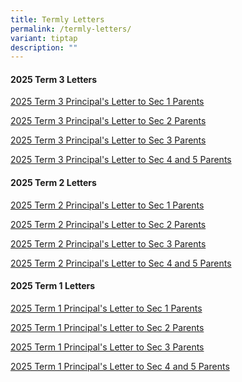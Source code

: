 ```yaml
---
title: Termly Letters
permalink: /termly-letters/
variant: tiptap
description: ""
---
```

<h4><strong>2025 Term 3 Letters</strong></h4>
<p><a href="/files/2025_T3_Principal_s_Letter_to_Parents_S1.pdf" rel="noopener nofollow" target="_blank">2025 Term 3 Principal's Letter to Sec 1 Parents</a>
</p>
<p><a href="/files/2025_T3_Principal_s_Letter_to_Parents_S2.pdf" rel="noopener nofollow" target="_blank">2025 Term 3 Principal's Letter to Sec 2 Parents</a>
</p>
<p><a href="/files/2025_T3_Principal_s_Letter_to_Parents_S3.pdf" rel="noopener nofollow" target="_blank">2025 Term 3 Principal's Letter to Sec 3 Parents</a>
</p>
<p><a href="/files/2025_T3_Principal_s_Letter_to_Parents_S4S5.pdf" rel="noopener nofollow" target="_blank">2025 Term 3 Principal's Letter to Sec 4 and 5 Parents</a>
</p>
<h4><strong>2025 Term 2 Letters</strong></h4>
<p><a href="/files/2025_T2_Secondary_One_Principal_s_Letter_to_Parents.pdf" rel="noopener nofollow" target="_blank">2025 Term 2 Principal's Letter to Sec 1 Parents</a>
</p>
<p><a href="/files/2025_T2_Secondary_Two_Principal_s_Letter_to_Parents.pdf" rel="noopener nofollow" target="_blank">2025 Term 2 Principal's Letter to Sec 2 Parents</a>
</p>
<p><a href="/files/2025_T2_Secondary_Three_Principal_s_Letter_to_Parents.pdf" rel="noopener nofollow" target="_blank">2025 Term 2 Principal's Letter to Sec 3 Parents</a>
</p>
<p><a href="/files/2025_T2_Secondary_Four_and_Five_Principal_s_Letter_to_Parents.pdf" rel="noopener nofollow" target="_blank">2025 Term 2 Principal's Letter to Sec 4 and 5 Parents</a>
</p>
<h4><strong>2025 Term 1 Letters</strong></h4>
<p><a href="/files/2025_T1_Seconday_One_Principal_s_Letter_to_Parents_.pdf" rel="noopener nofollow" target="_blank">2025 Term 1 Principal's Letter to Sec 1 Parents</a>
</p>
<p><a href="/files/2025_T1_Secondary_Two_Principal_s_Letter_to_Parents_.pdf" rel="noopener nofollow" target="_blank">2025 Term 1 Principal's Letter to Sec 2 Parents</a>
</p>
<p><a href="/files/2025_T1_Secondary_Three_Principal_s_Letter_to_Parents_.pdf" rel="noopener nofollow" target="_blank">2025 Term 1 Principal's Letter to Sec 3 Parents</a>
</p>
<p><a href="/files/2025_T1_Secondary_Four_and_Five_Principal_s_Letter_to_Parents__updated.pdf" rel="noopener nofollow" target="_blank">2025 Term 1 Principal's Letter to Sec 4 and 5 Parents</a>
</p>